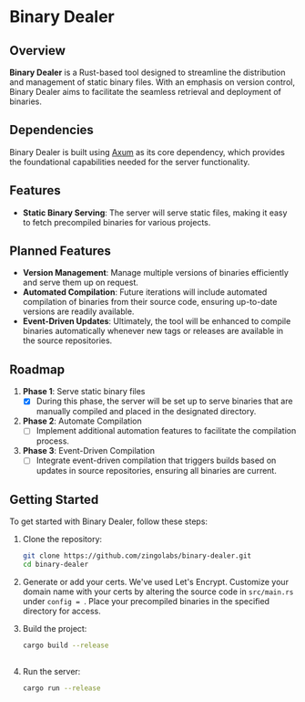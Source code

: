 # Binary Dealer

## Overview

**Binary Dealer** is a Rust-based tool designed to streamline the distribution and management of static binary files.
With an emphasis on version control, Binary Dealer aims to facilitate the seamless retrieval and deployment of binaries.

## Dependencies

Binary Dealer is built using [Axum](https://github.com/tokio-rs/axum) as its core dependency, which provides the foundational capabilities needed for the server functionality.

## Features
- **Static Binary Serving**: The server will serve static files, making it easy to fetch precompiled binaries for various projects.

## Planned Features

- **Version Management**: Manage multiple versions of binaries efficiently and serve them up on request.
- **Automated Compilation**: Future iterations will include automated compilation of binaries from their source code, ensuring up-to-date versions are readily available.
- **Event-Driven Updates**: Ultimately, the tool will be enhanced to compile binaries automatically whenever new tags or releases are available in the source repositories.

## Roadmap

1. **Phase 1**: Serve static binary files
   - [X] During this phase, the server will be set up to serve binaries that are manually compiled and placed in the designated directory.

2. **Phase 2**: Automate Compilation
   - [ ] Implement additional automation features to facilitate the compilation process.

3. **Phase 3**: Event-Driven Compilation
   - [ ] Integrate event-driven compilation that triggers builds based on updates in source repositories, ensuring all binaries are current.

## Getting Started

To get started with Binary Dealer, follow these steps:

1. Clone the repository:
   ```bash
   git clone https://github.com/zingolabs/binary-dealer.git
   cd binary-dealer
   ```
2. Generate or add your certs. We've used Let's Encrypt.
   Customize your domain name with your certs by altering the source code in `src/main.rs` under `config = `.
   Place your precompiled binaries in the specified directory for access.

3. Build the project:
   ```bash
   cargo build --release
 
4. Run the server:
   ```bash
   cargo run --release
   ```

